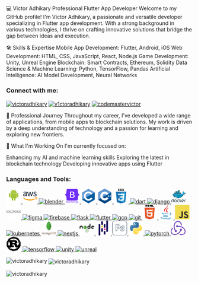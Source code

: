 💻 Victor Adhikary
Professional Flutter App Developer
Welcome to my GitHub profile! I'm Victor Adhikary, a passionate and versatile developer specializing in Flutter app development. With a strong background in various technologies, I thrive on crafting innovative solutions that bridge the gap between ideas and execution.

🛠 Skills & Expertise
Mobile App Development: Flutter, Android, iOS
Web Development: HTML, CSS, JavaScript, React, Node.js
Game Development: Unity, Unreal Engine
Blockchain: Smart Contracts, Ethereum, Solidity
Data Science & Machine Learning: Python, TensorFlow, Pandas
Artificial Intelligence: AI Model Development, Neural Networks
<h3 align="left">Connect with me:</h3>
<p align="left">
<a href="https://linkedin.com/in/victoradhikary" target="blank"><img align="center" src="https://raw.githubusercontent.com/rahuldkjain/github-profile-readme-generator/master/src/images/icons/Social/linked-in-alt.svg" alt="victoradhikary" height="30" width="40" /></a>
<a href="https://instagram.com/v1ctoradhikary" target="blank"><img align="center" src="https://raw.githubusercontent.com/rahuldkjain/github-profile-readme-generator/master/src/images/icons/Social/instagram.svg" alt="v1ctoradhikary" height="30" width="40" /></a>
<a href="https://www.youtube.com/c/codemastervictor" target="blank"><img align="center" src="https://raw.githubusercontent.com/rahuldkjain/github-profile-readme-generator/master/src/images/icons/Social/youtube.svg" alt="codemastervictor" height="30" width="40" /></a>
</p>
💼 Professional Journey
Throughout my career, I've developed a wide range of applications, from mobile apps to blockchain solutions. My work is driven by a deep understanding of technology and a passion for learning and exploring new frontiers.

🚀 What I'm Working On
I'm currently focused on:

Enhancing my AI and machine learning skills
Exploring the latest in blockchain technology
Developing innovative apps using Flutter
<h3 align="left">Languages and Tools:</h3>
<p align="left">
<a href="https://developer.android.com" target="_blank" rel="noreferrer">
  <img src="https://raw.githubusercontent.com/devicons/devicon/master/icons/android/android-original-wordmark.svg" alt="android" width="40" height="40"/> 
</a> 
<a href="https://aws.amazon.com" target="_blank" rel="noreferrer">
  <img src="https://raw.githubusercontent.com/devicons/devicon/master/icons/amazonwebservices/amazonwebservices-original-wordmark.svg" alt="aws" width="40" height="40"/> 
</a> 
<a href="https://www.blender.org/" target="_blank" rel="noreferrer">
  <img src="https://download.blender.org/branding/community/blender_community_badge_white.svg" alt="blender" width="40" height="40"/> 
</a> 
<a href="https://getbootstrap.com" target="_blank" rel="noreferrer">
  <img src="https://raw.githubusercontent.com/devicons/devicon/master/icons/bootstrap/bootstrap-plain-wordmark.svg" alt="bootstrap" width="40" height="40"/> 
</a> 
<a href="https://www.cprogramming.com/" target="_blank" rel="noreferrer">
  <img src="https://raw.githubusercontent.com/devicons/devicon/master/icons/c/c-original.svg" alt="c" width="40" height="40"/> 
</a> 
<a href="https://www.w3schools.com/cpp/" target="_blank" rel="noreferrer">
  <img src="https://raw.githubusercontent.com/devicons/devicon/master/icons/cplusplus/cplusplus-original.svg" alt="cplusplus" width="40" height="40"/> 
</a> 
<a href="https://www.w3schools.com/css/" target="_blank" rel="noreferrer">
  <img src="https://raw.githubusercontent.com/devicons/devicon/master/icons/css3/css3-original-wordmark.svg" alt="css3" width="40" height="40"/> 
</a> 
<a href="https://dart.dev" target="_blank" rel="noreferrer">
  <img src="https://www.vectorlogo.zone/logos/dartlang/dartlang-icon.svg" alt="dart" width="40" height="40"/> 
</a> 
<a href="https://www.djangoproject.com/" target="_blank" rel="noreferrer">
  <img src="https://cdn.worldvectorlogo.com/logos/django.svg" alt="django" width="40" height="40"/> 
</a> 
<a href="https://www.docker.com/" target="_blank" rel="noreferrer">
  <img src="https://raw.githubusercontent.com/devicons/devicon/master/icons/docker/docker-original-wordmark.svg" alt="docker" width="40" height="40"/> 
</a> 
<a href="https://expressjs.com" target="_blank" rel="noreferrer">
  <img src="https://raw.githubusercontent.com/devicons/devicon/master/icons/express/express-original-wordmark.svg" alt="express" width="40" height="40"/> 
</a> 
<a href="https://www.figma.com/" target="_blank" rel="noreferrer">
  <img src="https://www.vectorlogo.zone/logos/figma/figma-icon.svg" alt="figma" width="40" height="40"/> 
</a> 
<a href="https://firebase.google.com/" target="_blank" rel="noreferrer">
  <img src="https://www.vectorlogo.zone/logos/firebase/firebase-icon.svg" alt="firebase" width="40" height="40"/> 
</a> 
<a href="https://flask.palletsprojects.com/" target="_blank" rel="noreferrer">
  <img src="https://www.vectorlogo.zone/logos/pocoo_flask/pocoo_flask-icon.svg" alt="flask" width="40" height="40"/> 
</a> 
<a href="https://flutter.dev" target="_blank" rel="noreferrer">
  <img src="https://www.vectorlogo.zone/logos/flutterio/flutterio-icon.svg" alt="flutter" width="40" height="40"/> 
</a> 
<a href="https://cloud.google.com" target="_blank" rel="noreferrer">
  <img src="https://www.vectorlogo.zone/logos/google_cloud/google_cloud-icon.svg" alt="gcp" width="40" height="40"/> 
</a> 
<a href="https://git-scm.com/" target="_blank" rel="noreferrer">
  <img src="https://www.vectorlogo.zone/logos/git-scm/git-scm-icon.svg" alt="git" width="40" height="40"/> 
</a> 
<a href="https://www.w3.org/html/" target="_blank" rel="noreferrer">
  <img src="https://raw.githubusercontent.com/devicons/devicon/master/icons/html5/html5-original-wordmark.svg" alt="html5" width="40" height="40"/> 
</a> 
<a href="https://www.java.com" target="_blank" rel="noreferrer">
  <img src="https://raw.githubusercontent.com/devicons/devicon/master/icons/java/java-original.svg" alt="java" width="40" height="40"/> 
</a> 
<a href="https://developer.mozilla.org/en-US/docs/Web/JavaScript" target="_blank" rel="noreferrer">
  <img src="https://raw.githubusercontent.com/devicons/devicon/master/icons/javascript/javascript-original.svg" alt="javascript" width="40" height="40"/> 
</a> 
<a href="https://kubernetes.io" target="_blank" rel="noreferrer">
  <img src="https://www.vectorlogo.zone/logos/kubernetes/kubernetes-icon.svg" alt="kubernetes" width="40" height="40"/> 
</a> 
<a href="https://www.mongodb.com/" target="_blank" rel="noreferrer">
  <img src="https://raw.githubusercontent.com/devicons/devicon/master/icons/mongodb/mongodb-original-wordmark.svg" alt="mongodb" width="40" height="40"/> 
</a> 
<a href="https://nextjs.org/" target="_blank" rel="noreferrer">
  <img src="https://cdn.worldvectorlogo.com/logos/nextjs-2.svg" alt="nextjs" width="40" height="40"/> 
</a> 
<a href="https://nodejs.org" target="_blank" rel="noreferrer">
  <img src="https://raw.githubusercontent.com/devicons/devicon/master/icons/nodejs/nodejs-original-wordmark.svg" alt="nodejs" width="40" height="40"/> 
</a> 
<a href="https://pandas.pydata.org/" target="_blank" rel="noreferrer">
  <img src="https://raw.githubusercontent.com/devicons/devicon/2ae2a900d2f041da66e950e4d48052658d850630/icons/pandas/pandas-original.svg" alt="pandas" width="40" height="40"/> 
</a> 
<a href="https://www.photoshop.com/en" target="_blank" rel="noreferrer">
  <img src="https://raw.githubusercontent.com/devicons/devicon/master/icons/photoshop/photoshop-line.svg" alt="photoshop" width="40" height="40"/> 
</a> 
<a href="https://www.python.org" target="_blank" rel="noreferrer">
  <img src="https://raw.githubusercontent.com/devicons/devicon/master/icons/python/python-original.svg" alt="python" width="40" height="40"/> 
</a> 
<a href="https://pytorch.org/" target="_blank" rel="noreferrer">
  <img src="https://www.vectorlogo.zone/logos/pytorch/pytorch-icon.svg" alt="pytorch" width="40" height="40"/> 
</a> 
<a href="https://redux.js.org" target="_blank" rel="noreferrer">
  <img src="https://raw.githubusercontent.com/devicons/devicon/master/icons/redux/redux-original.svg" alt="redux" width="40" height="40"/> 
</a> 
<a href="https://www.rust-lang.org" target="_blank" rel="noreferrer">
  <img src="https://raw.githubusercontent.com/devicons/devicon/master/icons/rust/rust-plain.svg" alt="rust" width="40" height="40"/> 
</a> 
<a href="https://www.tensorflow.org" target="_blank" rel="noreferrer">
  <img src="https://www.vectorlogo.zone/logos/tensorflow/tensorflow-icon.svg" alt="tensorflow" width="40" height="40"/> 
</a> 
<a href="https://unity.com/" target="_blank" rel="noreferrer">
  <img src="https://www.vectorlogo.zone/logos/unity3d/unity3d-icon.svg" alt="unity" width="40" height="40"/> 
</a> 
<a href="https://unrealengine.com/" target="_blank" rel="noreferrer">
  <img src="https://raw.githubusercontent.com/kenangundogan/fontisto/036b7eca71aab1bef8e6a0518f7329f13ed62f6b/icons/svg/brand/unreal-engine.svg" alt="unreal" width="40" height="40"/> 
</a> 
</p>
<p><img align="left" src="https://github-readme-stats.vercel.app/api/top-langs?username=victoradhikary&show_icons=true&locale=en&layout=compact" alt="victoradhikary" /></p>
<p>&nbsp;<img align="center" src="https://github-readme-stats.vercel.app/api?username=victoradhikary&show_icons=true&locale=en" alt="victoradhikary" /></p>
<p><img align="center" src="https://github-readme-streak-stats.herokuapp.com/?user=victoradhikary&" alt="victoradhikary" /></p>
